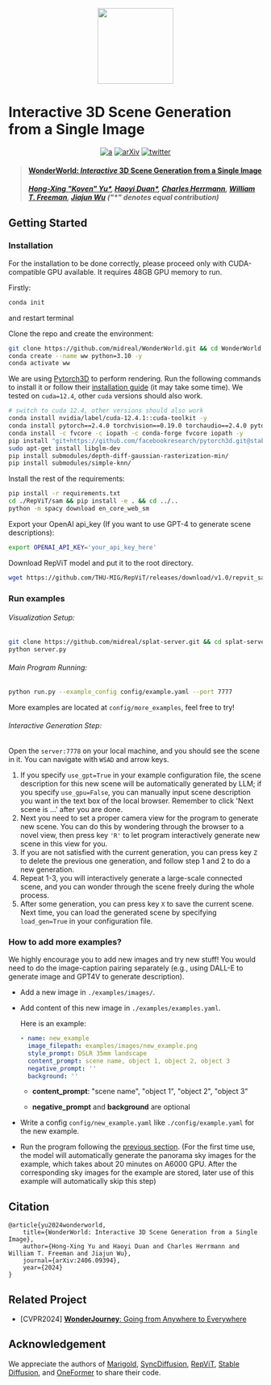 <p align="center">
    <img src="assets/logo.png" height=150>
</p>

# Interactive 3D Scene Generation from a Single Image

<div align="center">

[![a](https://img.shields.io/badge/Website-WonderWorld-blue)](https://kovenyu.com/wonderworld/)
[![arXiv](https://img.shields.io/badge/arXiv-2406.09394-red)](https://arxiv.org/abs/2406.09394)
[![twitter](https://img.shields.io/twitter/url?label=Koven_Yu&url=https%3A%2F%2Ftwitter.com%2FKoven_Yu)](https://x.com/Koven_Yu/status/1835769026934673595)
</div>

> #### [WonderWorld: *Interactive* 3D Scene Generation from a Single Image](https://arxiv.org/abs/2406.09394)
> ##### [Hong-Xing "Koven" Yu*](https://kovenyu.com/), [Haoyi Duan*](https://haoyi-duan.github.io/), [Charles Herrmann](https://scholar.google.com/citations?user=LQvi5XAAAAAJ&hl=en), [William T. Freeman](https://billf.mit.edu/), [Jiajun Wu](https://jiajunwu.com/) ("*" denotes equal contribution)


## Getting Started

### Installation
For the installation to be done correctly, please proceed only with CUDA-compatible GPU available.
It requires 48GB GPU memory to run.

Firstly:
```bash
conda init
```
and restart terminal

Clone the repo and create the environment:
```bash
git clone https://github.com/midreal/WonderWorld.git && cd WonderWorld
conda create --name ww python=3.10 -y
conda activate ww
```
We are using  <a href="https://github.com/facebookresearch/pytorch3d" target="_blank">Pytorch3D</a> to perform rendering.
Run the following commands to install it or follow their <a href="https://github.com/facebookresearch/pytorch3d/blob/main/INSTALL.md" target="_blank">installation guide</a> (it may take some time). We tested on `cuda=12.4`, other `cuda` versions should also work.

```bash
# switch to cuda 12.4, other versions should also work
conda install nvidia/label/cuda-12.4.1::cuda-toolkit -y
conda install pytorch==2.4.0 torchvision==0.19.0 torchaudio==2.4.0 pytorch-cuda=12.4 -c pytorch -c nvidia -y
conda install -c fvcore -c iopath -c conda-forge fvcore iopath -y
pip install "git+https://github.com/facebookresearch/pytorch3d.git@stable"
sudo apt-get install libglm-dev
pip install submodules/depth-diff-gaussian-rasterization-min/
pip install submodules/simple-knn/
```

Install the rest of the requirements:

```bash
pip install -r requirements.txt
cd ./RepViT/sam && pip install -e . && cd ../..
python -m spacy download en_core_web_sm
```

Export your OpenAI api_key (If you want to use GPT-4 to generate scene descriptions):

```bash
export OPENAI_API_KEY='your_api_key_here'
```

Download RepViT model and put it to the root directory.
```bash
wget https://github.com/THU-MIG/RepViT/releases/download/v1.0/repvit_sam.pt
```

### Run examples 

###### Visualization Setup:

```bash
git clone https://github.com/midreal/splat-server.git && cd splat-server
python server.py
```

###### Main Program Running:

```bash
python run.py --example_config config/example.yaml --port 7777
```
More examples are located at `config/more_examples`, feel free to try!

###### Interactive Generation Step:

Open the `server:7778` on your local machine, and you should see the scene in it. You can navigate with `WSAD` and arrow keys.

1. If you specify `use_gpt=True` in your example configuration file, the scene description for this new scene will be automatically generated by LLM; if you specify `use_gpu=False`, you can manually input scene description you want in the text box of the local browser. Remember to click 'Next scene is ...' after you are done.  
2. Next you need to set a proper camera view for the program to generate new scene. You can do this by wondering through the browser to a novel view, then press key `'R'` to let program interactively generate new scene in this view for you. 
3. If you are not satisfied with the current generation, you can press key `Z` to delete the previous one generation, and follow step 1 and 2 to do a new generation.
4. Repeat 1-3, you will interactively generate a large-scale connected scene, and you can wonder through the scene freely during the whole process.
5. After some generation, you can press key `X` to save the current scene. Next time, you can load the generated scene by specifying `load_gen=True` in your configuration file.

### How to add more examples?

We highly encourage you to add new images and try new stuff!
You would need to do the image-caption pairing separately (e.g., using DALL-E to generate image and GPT4V to generate description).

- Add a new image in `./examples/images/`.

- Add content of this new image in `./examples/examples.yaml`.

  Here is an example:

  ```yaml
  - name: new_example
    image_filepath: examples/images/new_example.png
    style_prompt: DSLR 35mm landscape
    content_prompt: scene name, object 1, object 2, object 3
    negative_prompt: ''
    background: ''
  ```

  - **content_prompt**: "scene name", "object 1", "object 2", "object 3"

  - **negative_prompt** and **background** are optional

- Write a config `config/new_example.yaml` like `./config/example.yaml` for the new example.

- Run the program following the [previous section](#run-examples). (For the first time use, the model will automatically generate the panorama sky images for the example, which takes about 20 minutes on A6000 GPU. After the corresponding sky images for the example are stored, later use of this example will automatically skip this step)


## Citation

```
@article{yu2024wonderworld,
    title={WonderWorld: Interactive 3D Scene Generation from a Single Image},
    author={Hong-Xing Yu and Haoyi Duan and Charles Herrmann and William T. Freeman and Jiajun Wu},
    journal={arXiv:2406.09394},
    year={2024}
}
```

## Related Project

- [CVPR2024] [**WonderJourney**: Going from Anywhere to Everywhere](https://kovenyu.com/wonderjourney/)

## Acknowledgement

We appreciate the authors of [Marigold](https://github.com/prs-eth/Marigold), [SyncDiffusion](https://github.com/KAIST-Visual-AI-Group/SyncDiffusion), [RepViT](https://github.com/THU-MIG/RepViT), [Stable Diffusion](https://huggingface.co/stabilityai/stable-diffusion-2-inpainting), and [OneFormer](https://github.com/SHI-Labs/OneFormer) to share their code.
